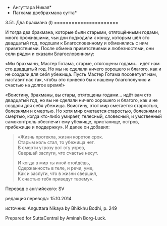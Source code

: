 * Ангуттара Никая*
* Патхама двебрахмана сутта*

3\.51\. Два брахмана \(I\)
\=\=\=\=\=\=\=\=\=\=\=\=\=\=\=\=\=\=\=\=\=\=

И тогда два брахмана, которые были старыми, отягощёнными годами, много прожившими, чьи дни подходили к концу, которым шёл сто двадцатый год, подошли к Благословенному и обменялись с ним приветствиями\. После обмена приветствиями и любезностями, они сели рядом и сказали Благословенному:

«Мы брахманы, Мастер Готама, старые, отягощены годами… идёт нам сто двадцатый год\. Но мы не сделали ничего хорошего и благого, как и не создали для себя убежища\. Пусть Мастер Готама посоветует нам, наставит нас так, чтобы это привело бы к нашему благополучию и счастью на долгое время\!»

«Воистину, брахманы, вы стары, отягощены годами… идёт вам сто двадцатый год, но вы не сделали ничего хорошего и благого, как и не создали для себя убежища\. Воистину, этот мир сметается старостью, болезнями и смертью\. Но хотя мир сметается старостью, болезнями и смертью, когда кто\-либо умирает, телесный, словесный, и умственный самоконтроль обеспечит ему убежище, пристанище, остров, прибежище и поддержку»\. И далее он добавил:

> «Жизнь протекла, жизни короток срок\.  
> Старым коль стал, то убежища нет\.  
> В смерти угрозу вот эту узрев,  
> Свершай заслуги, что счастье несут\.  
>   
> И когда в мир ты иной отойдёшь,  
> Сдержанность в теле, и речи, уме,  
> Как и заслуги, что в жизни свершил,  
> К счастью тебя приведут твоему»\.

Перевод с английского: SV

редакция перевода: 15\.10\.2014

источник: Anguttara Nikaya by Bhikkhu Bodhi, p\. 249

Prepared for SuttaCentral by Aminah Borg\-Luck\.